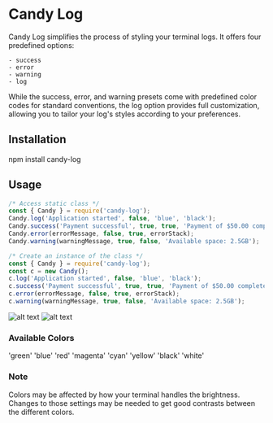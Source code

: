 # Candy Log
Candy Log simplifies the process of styling your terminal logs. It offers four predefined options: 
   
    - success
    - error 
    - warning
    - log

While the success, error, and warning presets come with predefined color codes for standard conventions, the log option provides full customization, allowing you to tailor your log's styles according to your preferences.

## Installation
npm install candy-log

## Usage
```javascript
/* Access static class */
const { Candy } = require('candy-log');  
Candy.log('Application started', false, 'blue', 'black');
Candy.success('Payment successful', true, true, 'Payment of $50.00 completed.');
Candy.error(errorMessage, false, true, errorStack);
Candy.warning(warningMessage, true, false, 'Available space: 2.5GB');

/* Create an instance of the class */
const { Candy } = require('candy-log');
const c = new Candy();
c.log('Application started', false, 'blue', 'black');
c.success('Payment successful', true, true, 'Payment of $50.00 completed.');
c.error(errorMessage, false, true, errorStack);
c.warning(warningMessage, true, false, 'Available space: 2.5GB');
```

![alt text]([https://raw.githubusercontent.com/sindre-gangeskar/candy-log/master/example1.png])
![alt text]([https://raw.githubusercontent.com/sindre-gangeskar/candy-log/master/example2.png])
### Available Colors

'green'
'blue'
'red'
'magenta'
'cyan'
'yellow'
'black'
'white'


### Note
Colors may be affected by how your terminal handles the brightness.
Changes to those settings may be needed to get good contrasts between the different colors. 
